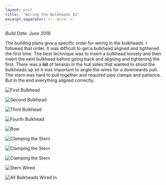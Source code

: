 ```yaml
---
layout: post
title:  "Wiring the Bulkheads In"
excerpt_separator: <!--more-->
---
```


*Build Date: June 2018*

The building plans give a specific order for wiring in the bulkheads. I followed that order. It was difficult to get a bulkhead aligned and tightened the first time. The best technique was to insert a bulkhead loosely and then insert the next bulkhead before going back and aligning and tightening the first. There was a **lot** of tension in the hull sides that wanted to shoot the bulkheads up so it was important to angle the wires for a downwards pull. The stern was hard to pull together and required pipe clamps and patience. But in the end everything aligned correctly.

<!--more-->

![First Bulkhead](/assets/images/wiring2-bulkhead-1.jpg)

![Second Bulkhead](/assets/images/wiring2-bulkhead-2.jpg)

![Third Bulkhead](/assets/images/wiring2-bulkhead-3.jpg)

![Fourth Bulkhead](/assets/images/wiring2-bulkhead-4.jpg)

![Bow](/assets/images/wiring2-bow.jpg)

![Clamping the Stern](/assets/images/wiring2-stern-1.jpg)

![Clamping the Stern](/assets/images/wiring2-stern-2.jpg)

![Clamping the Stern](/assets/images/wiring2-stern-3.jpg)

![Stern Wired](/assets/images/wiring2-stern-4.jpg)

![All Bulkheads Wired In](/assets/images/wiring2-done.jpg)
